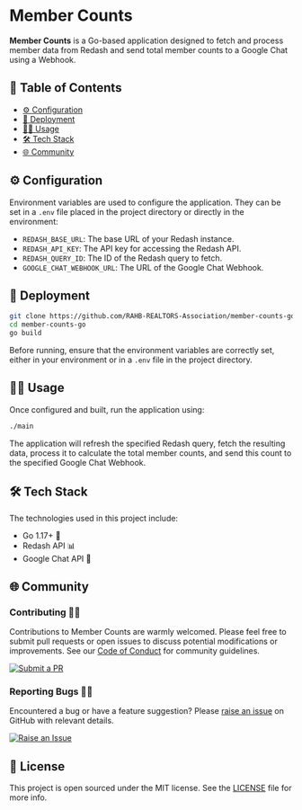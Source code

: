 # Member Counts

**Member Counts** is a Go-based application designed to fetch and process member data from Redash and send total member counts to a Google Chat using a Webhook.

## 📖 Table of Contents
- [⚙️ Configuration](#️-configuration)
- [🚀 Deployment](#-deployment)
- [🧑‍💻 Usage](#-usage)
- [🛠️ Tech Stack](#️-tech-stack)
- [🌐 Community](#-community)

## ⚙️ Configuration

Environment variables are used to configure the application. They can be set in a `.env` file placed in the project directory or directly in the environment:

- `REDASH_BASE_URL`: The base URL of your Redash instance.
- `REDASH_API_KEY`: The API key for accessing the Redash API.
- `REDASH_QUERY_ID`: The ID of the Redash query to fetch.
- `GOOGLE_CHAT_WEBHOOK_URL`: The URL of the Google Chat Webhook.

## 🚀 Deployment

```sh
git clone https://github.com/RAHB-REALTORS-Association/member-counts-go.git
cd member-counts-go
go build
```

Before running, ensure that the environment variables are correctly set, either in your environment or in a `.env` file in the project directory.

## 🧑‍💻 Usage

Once configured and built, run the application using:

```sh
./main
```

The application will refresh the specified Redash query, fetch the resulting data, process it to calculate the total member counts, and send this count to the specified Google Chat Webhook.

## 🛠️ Tech Stack

The technologies used in this project include:

- Go 1.17+ 🌿
- Redash API 📊
- Google Chat API 💬

## 🌐 Community

### Contributing 👥🤝

Contributions to Member Counts are warmly welcomed. Please feel free to submit pull requests or open issues to discuss potential modifications or improvements. See our [Code of Conduct](https://www.contributor-covenant.org/version/2/1/code_of_conduct/) for community guidelines.

[![Submit a PR](https://img.shields.io/badge/Submit_a_PR-GitHub-%23060606?style=for-the-badge&logo=github&logoColor=fff)](https://github.com/RAHB-REALTORS-Association/member-counts-go/compare)

### Reporting Bugs 🐛📝

Encountered a bug or have a feature suggestion? Please [raise an issue](https://github.com/RAHB-REALTORS-Association/member-counts-go/issues/new/choose) on GitHub with relevant details.

[![Raise an Issue](https://img.shields.io/badge/Raise_an_Issue-GitHub-%23060606?style=for-the-badge&logo=github&logoColor=fff)](https://github.com/RAHB-REALTORS-Association/member-counts-go/issues/new/choose)

## 📄 License
This project is open sourced under the MIT license. See the [LICENSE](LICENSE) file for more info.